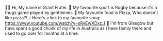 👋🏻 Hi, My name is Grant Frater.
🏉 My favourite sport is Rugby because it's a thugs game played by gentlemen.
🍕 My favourite food is Pizza, Who doesn't like pizza?!
🎶 Here's a link to my favourite song: https://www.youtube.com/watch?v=sRvEwXDxz_I
📍 I'm from Glasgow but have spent a good chunk of my life in Australia as I have family there and used to go over for months at a time.
